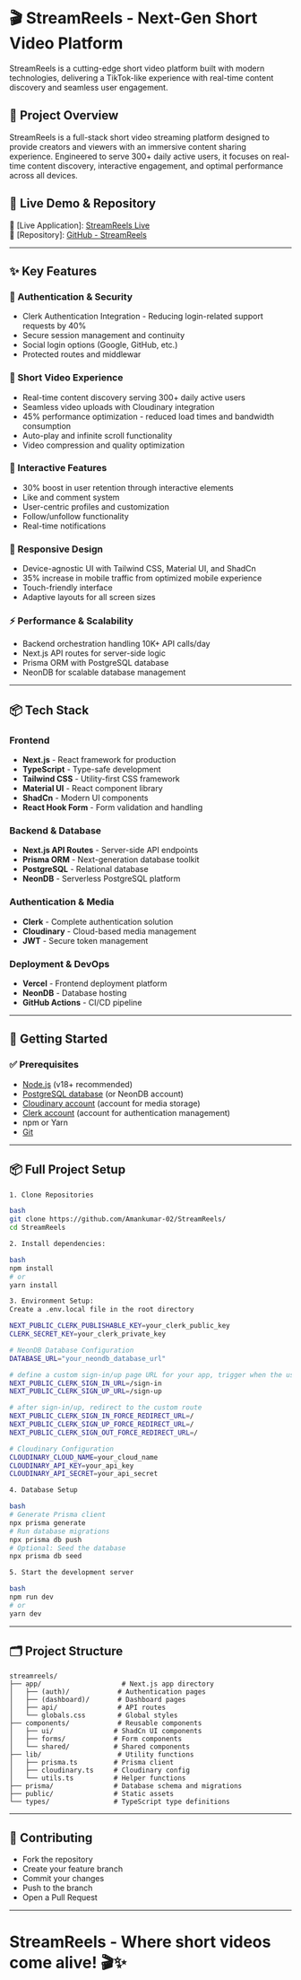 # 🎬 StreamReels - Next-Gen Short Video Platform

StreamReels is a cutting-edge short video platform built with modern technologies, delivering a TikTok-like experience with real-time content discovery and seamless user engagement.

## 🌟 Project Overview

StreamReels is a full-stack short video streaming platform designed to provide creators and viewers with an immersive content sharing experience. Engineered to serve 300+ daily active users, it focuses on real-time content discovery, interactive engagement, and optimal performance across all devices.

## 🚀 Live Demo & Repository

🔗 [Live Application]: [StreamReels Live](https://streamreels.vercel.app/)  
📂 [Repository]: [GitHub - StreamReels](https://github.com/Amankumar-02/StreamReels/)

---

## ✨ Key Features

### 🔐 Authentication & Security

- Clerk Authentication Integration - Reducing login-related support requests by 40%
- Secure session management and continuity
- Social login options (Google, GitHub, etc.)
- Protected routes and middlewar

### 📱 Short Video Experience

- Real-time content discovery serving 300+ daily active users
- Seamless video uploads with Cloudinary integration
- 45% performance optimization - reduced load times and bandwidth consumption
- Auto-play and infinite scroll functionality
- Video compression and quality optimization

### 🤝 Interactive Features

- 30% boost in user retention through interactive elements
- Like and comment system
- User-centric profiles and customization
- Follow/unfollow functionality
- Real-time notifications

### 📱 Responsive Design

- Device-agnostic UI with Tailwind CSS, Material UI, and ShadCn
- 35% increase in mobile traffic from optimized mobile experience
- Touch-friendly interface
- Adaptive layouts for all screen sizes

### ⚡ Performance & Scalability

- Backend orchestration handling 10K+ API calls/day
- Next.js API routes for server-side logic
- Prisma ORM with PostgreSQL database
- NeonDB for scalable database management

---

## 📦 Tech Stack

### Frontend

- **Next.js** - React framework for production
- **TypeScript** - Type-safe development
- **Tailwind CSS** - Utility-first CSS framework
- **Material UI** - React component library
- **ShadCn** - Modern UI components
- **React Hook Form** - Form validation and handling

### Backend & Database

- **Next.js API Routes** - Server-side API endpoints
- **Prisma ORM** - Next-generation database toolkit
- **PostgreSQL** - Relational database
- **NeonDB** - Serverless PostgreSQL platform

### Authentication & Media

- **Clerk** - Complete authentication solution
- **Cloudinary** - Cloud-based media management
- **JWT** - Secure token management

### Deployment & DevOps

- **Vercel** - Frontend deployment platform
- **NeonDB** - Database hosting
- **GitHub Actions** - CI/CD pipeline

---

## 🚀 Getting Started

### ✅ Prerequisites

- [Node.js](https://nodejs.org/) (v18+ recommended)
- [PostgreSQL database](https://neon.com/) (or NeonDB account)
- [Cloudinary account](https://cloudinary.com/documentation) (account for media storage)
- [Clerk account](https://clerk.com/) (account for authentication management)
- npm or Yarn
- [Git](https://git-scm.com/)

---

## 📦 Full Project Setup

```bash
1. Clone Repositories

bash
git clone https://github.com/Amankumar-02/StreamReels/
cd StreamReels

2. Install dependencies:

bash
npm install
# or
yarn install

3. Environment Setup:
Create a .env.local file in the root directory

NEXT_PUBLIC_CLERK_PUBLISHABLE_KEY=your_clerk_public_key
CLERK_SECRET_KEY=your_clerk_private_key

# NeonDB Database Configuration
DATABASE_URL="your_neondb_database_url"

# define a custom sign-in/up page URL for your app, trigger when the user is not authenticated and navigate to protected pages
NEXT_PUBLIC_CLERK_SIGN_IN_URL=/sign-in
NEXT_PUBLIC_CLERK_SIGN_UP_URL=/sign-up

# after sign-in/up, redirect to the custom route
NEXT_PUBLIC_CLERK_SIGN_IN_FORCE_REDIRECT_URL=/
NEXT_PUBLIC_CLERK_SIGN_UP_FORCE_REDIRECT_URL=/
NEXT_PUBLIC_CLERK_SIGN_OUT_FORCE_REDIRECT_URL=/

# Cloudinary Configuration
CLOUDINARY_CLOUD_NAME=your_cloud_name
CLOUDINARY_API_KEY=your_api_key
CLOUDINARY_API_SECRET=your_api_secret

4. Database Setup

bash
# Generate Prisma client
npx prisma generate
# Run database migrations
npx prisma db push
# Optional: Seed the database
npx prisma db seed

5. Start the development server

bash
npm run dev
# or
yarn dev
```

---

## 🗂️ Project Structure
```
streamreels/
├── app/                    # Next.js app directory
│   ├── (auth)/            # Authentication pages
│   ├── (dashboard)/       # Dashboard pages
│   ├── api/               # API routes
│   └── globals.css        # Global styles
├── components/            # Reusable components
│   ├── ui/               # ShadCn UI components
│   ├── forms/            # Form components
│   └── shared/           # Shared components
├── lib/                   # Utility functions
│   ├── prisma.ts         # Prisma client
│   ├── cloudinary.ts     # Cloudinary config
│   └── utils.ts          # Helper functions
├── prisma/               # Database schema and migrations
├── public/               # Static assets
└── types/                # TypeScript type definitions
```

<!-- ### 📋 Main API Endpoints

### 🔐 Auth

* `POST /api/v1/users/register` - Register a new user
* `POST /api/v1/users/login` - Login and receive JWT
* `POST /api/v1/users/logout` - Logout and clear JWT
* `POST /api/v1/users/refresh-token` - Refresh authentication token

### 👤 User

* `POST /api/v1/users/change-password` - Change Password
* `PATCH /api/v1/users/update-user` - Update username, fullname
* `PATCH /api/v1/users/update-avatar` - Update avatar
* `PATCH /api/v1/users/update-coverImg` - Update cover image

### 🎥 Videos

* `GET /api/v1/video/` - Get all public videos
* `POST /api/v1/video/` - Upload a new video
* `GET /api/v1/video/v/:videoId` - Get video by ID
* `DELETE /api/v1/video/v/:videoId` - Delete a video
* `PATCH /api/v1/video/v/:videoId` - Update video details
* `PATCH /api/v1/video/toggle/publish/:videoId` - Toggle video visibility

### 👍 Interactions - Likes, Comment, Tweet

❤️ Likes
* `POST /api/v1/likes/toggle/v/:videoId` - Toggle Video Like
* `POST /api/v1/likes/toggle/c/:commentId` - Toggle comment Like
* `POST /api/v1/likes/toggle/t/:tweetId` - Toggle tweet Like
* `GET /api/v1/likes/videos` - Get all liked videos

💬 Comment
* `GET /api/v1/comment/v/:videoId` - Get all comments for a video
* `POST /api/v1/comment/v/:videoId` - Add comment to a video
* `PATCH /api/v1/comment/c/:commentId` - Update a comment
* `DELETE /api/v1/comment/c/:commentId` - Delete a comment

📢 Tweet
* `POST /api/v1/tweet` - Post a tweet
* `GET /api/v1/tweet/user/:userId` - Get all user posted tweets
* `PATCH /api/v1/tweet/user/:userId` - Update a tweet
* `DELETE /api/v1/tweet/:tweetId` - Delete a tweet

### 📀 Playlist

* `POST /api/v1/playlist` - Create playlist
* `GET /api/v1/playlist/p/:playlistId` - Get playlist by ID
* `PATCH /api/v1/playlist/p/:playlistId` - Update a playlist
* `DELETE /api/v1/playlist/p/:playlistId` - Delete a playlist
* `PATCH /api/v1/playlist/add/:videoId/:playlistId` - Add a video to playlist
* `PATCH /api/v1/playlist/remove/:videoId/:playlistId` - Remove a video from playlist
* `GET /api/v1/playlist/user/:userId` - Get all user playlist

### 📊 User Content

* `GET /api/v1/dashboard/stats` - Get user dashboard stats
* `GET /api/v1/dashboard/videos` - Get user dashboard videos
* `GET /api/v1/users/watch-history` - Get user watch history
* `GET /api/v1/subscriptions/c/:channelId` - Get user channel subscribers
* `POST /api/v1/subscriptions/c/:channelId` - Toggle subscriptions
* `GET /api/v1/subscriptions/u/:subscriberId` - Get subscribed channels

### 🧩 Middleware / Utils

* `verifyJWT` — Verifies JWT for protected routes
* `upload` - Handles file uploads with Multer
* `asyncHandler` - Manages asynchronous route handlers
* `responseHandler` - Centralized response handling
* `errorHandler` - Centralized error handling
* `uploadOnCloudinary` - Handles media uploading with cloudinary
* `deleteOnCloudinary` - Delete media from cloudinary

---

## 🌈 Frontend Navigation Flow

- **Home** - Discover trending and recommended videos
- **Liked Videos** - Videos you've liked
- **History** - Recently watched videos
- **My Content** - Videos you've uploaded
- **Collections** - Your curated playlists
- **Subscriptions** - Content from channels you follow

## 🚧 Future Roadmap

- Live streaming integration
- Advanced video recommendation algorithm
- Multi-language support
- Monetization features
- Enhanced analytics dashboard

## 📱 Responsive Design

- Mobile-first approach
- Adaptive layouts for all screen sizes
- Touch-friendly interface -->

---

## 🤝 Contributing

- Fork the repository
- Create your feature branch
- Commit your changes
- Push to the branch
- Open a Pull Request

<!-- 📱 Mobile Optimization

Touch gestures for video interaction
Optimized video streaming for mobile networks
Progressive Web App (PWA) capabilities
Mobile-first responsive design
Reduced data usage with smart caching

🔮 Upcoming Features

 Live streaming integration
 AI-powered content recommendations
 Advanced video editing tools
 Monetization features for creators
 Multi-language support
 Enhanced analytics dashboard
 Social sharing integrations

📄 License
This project is licensed under the MIT License - see the LICENSE file for details.
🙏 Acknowledgments

Next.js for the amazing React framework
Clerk for seamless authentication
Prisma for the excellent database toolkit
Cloudinary for media management
ShadCn for beautiful UI components -->

---

# StreamReels - Where short videos come alive! 🎬✨
